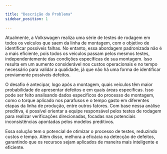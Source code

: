 ```yaml
---

title: "Descrição do Problema"  
sidebar_position: 1

---
```


Atualmente, a Volkswagen realiza uma série de testes de rodagem em todos os veículos que saem da linha de montagem, com o objetivo de identificar possíveis falhas. No entanto, essa abordagem padronizada não é a mais eficiente, pois todos os veículos passam pelos mesmos testes, independentemente das condições específicas de sua montagem. Isso resulta em um aumento considerável nos custos operacionais e no tempo necessário para validar a qualidade, já que não há uma forma de identificar previamente possíveis defeitos.

O desafio é antecipar, logo após a montagem, quais veículos têm maior probabilidade de apresentar defeitos e em quais áreas específicas. Isso pode ser feito analisando dados específicos do processo de montagem, como o torque aplicado nos parafusos e o tempo gasto em diferentes etapas da linha de produção, entre outros fatores. Com base nessa análise preditiva, é possível orientar a equipe responsável pelos testes de rodagem para realizar verificações direcionadas, focadas nas potenciais inconsistências apontadas pelos modelos preditivos.

Essa solução tem o potencial de otimizar o processo de testes, reduzindo custos e tempo. Além disso, melhora a eficácia na detecção de defeitos, garantindo que os recursos sejam aplicados de maneira mais inteligente e eficiente.